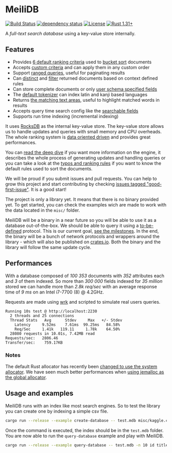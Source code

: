 # MeiliDB

[![Build Status](https://dev.azure.com/thomas0884/thomas/_apis/build/status/meilisearch.MeiliDB?branchName=master)](https://dev.azure.com/thomas0884/thomas/_build/latest?definitionId=1&branchName=master)
[![dependency status](https://deps.rs/repo/github/Kerollmops/MeiliDB/status.svg)](https://deps.rs/repo/github/Kerollmops/MeiliDB)
[![License](https://img.shields.io/github/license/Kerollmops/MeiliDB.svg)](https://github.com/Kerollmops/MeiliDB)
[![Rust 1.31+](https://img.shields.io/badge/rust-1.31+-lightgray.svg)](
https://www.rust-lang.org)

A _full-text search database_ using a key-value store internally.

## Features

- Provides [6 default ranking criteria](https://github.com/meilisearch/MeiliDB/blob/e0b759839d552f02e3dd0064948f4d8022415ed7/src/rank/criterion/mod.rs#L94-L105) used to [bucket sort](https://en.wikipedia.org/wiki/Bucket_sort) documents
- Accepts [custom criteria](https://github.com/meilisearch/MeiliDB/blob/e0b759839d552f02e3dd0064948f4d8022415ed7/src/rank/criterion/mod.rs#L24-L31) and can apply them in any custom order
- Support [ranged queries](https://github.com/meilisearch/MeiliDB/blob/e0b759839d552f02e3dd0064948f4d8022415ed7/src/rank/query_builder.rs#L165), useful for paginating results
- Can [distinct](https://github.com/meilisearch/MeiliDB/blob/e0b759839d552f02e3dd0064948f4d8022415ed7/src/rank/query_builder.rs#L96) and [filter](https://github.com/meilisearch/MeiliDB/blob/e0b759839d552f02e3dd0064948f4d8022415ed7/src/rank/query_builder.rs#L85) returned documents based on context defined rules
- Can store complete documents or only [user schema specified fields](https://github.com/meilisearch/MeiliDB/blob/20b5a6a06e4b897313e83e24fe1e1e47c660bfe8/examples/schema-example.toml)
- The [default tokenizer](https://github.com/meilisearch/MeiliDB/blob/a960c325f30f38be6a63634b3bd621daf82912a8/src/tokenizer/mod.rs) can index latin and kanji based languages
- Returns [the matching text areas](https://github.com/meilisearch/MeiliDB/blob/e0b759839d552f02e3dd0064948f4d8022415ed7/src/rank/mod.rs#L15-L18), useful to highlight matched words in results
- Accepts query time search config like the [searchable fields](https://github.com/meilisearch/MeiliDB/blob/e0b759839d552f02e3dd0064948f4d8022415ed7/src/rank/query_builder.rs#L107)
- Supports run time indexing  (incremental indexing)



It uses [RocksDB](https://github.com/facebook/rocksdb) as the internal key-value store. The key-value store allows us to handle updates and queries with small memory and CPU overheads. The whole ranking system is [data oriented driven](https://github.com/meilisearch/MeiliDB/issues/82) and provides great performances.

You can [read the deep dive](deep-dive.md) if you want more information on the engine, it describes the whole process of generating updates and handling queries or you can take a look at the [typos and ranking rules](typos-ranking-rules.md) if you want to know the default rules used to sort the documents.

We will be proud if you submit issues and pull requests. You can help to grow this project and start contributing by checking [issues tagged "good-first-issue"](https://github.com/meilisearch/MeiliDB/issues?q=is%3Aissue+is%3Aopen+label%3A%22good+first+issue%22). It is a good start!

The project is only a library yet. It means that there is no binary provided yet. To get started, you can check the examples wich are made to work with the data located in the `misc/` folder.

MeiliDB will be a binary in a near future so you will be able to use it as a database out-of-the-box. We should be able to query it using a [to-be-defined](https://github.com/meilisearch/MeiliDB/issues/38) protocol. This is our current goal, [see the milestones](https://github.com/meilisearch/MeiliDB/milestones). In the end, the binary will be a bunch of network protocols and wrappers around the library - which will also be published on [crates.io](https://crates.io). Both the binary and the library will follow the same update cycle.



## Performances

With a database composed of _100 353_ documents with _352_ attributes each and _3_ of them indexed.
So more than _300 000_ fields indexed for _35 million_ stored we can handle more than _2.8k req/sec_ with an average response time of _9 ms_ on an Intel i7-7700 (8) @ 4.2GHz.

Requests are made using [wrk](https://github.com/wg/wrk) and scripted to simulate real users queries.

```
Running 10s test @ http://localhost:2230
  2 threads and 25 connections
  Thread Stats   Avg      Stdev     Max   +/- Stdev
    Latency     9.52ms    7.61ms  99.25ms   84.58%
    Req/Sec     1.41k   119.11     1.78k    64.50%
  28080 requests in 10.01s, 7.42MB read
Requests/sec:   2806.46
Transfer/sec:    759.17KB
```

### Notes

The default Rust allocator has recently been [changed to use the system allocator](https://github.com/rust-lang/rust/pull/51241/).
We have seen much better performances when [using jemalloc as the global allocator](https://github.com/alexcrichton/jemallocator#documentation).

## Usage and examples

MeiliDB runs with an index like most search engines.
So to test the library you can create one by indexing a simple csv file.

```bash
cargo run --release --example create-database -- test.mdb misc/kaggle.csv --schema schema-example.toml
```

Once the command is executed, the index should be in the `test.mdb` folder. You are now able to run the `query-database` example and play with MeiliDB.

```bash
cargo run --release --example query-database -- test.mdb -n 10 id title
```

